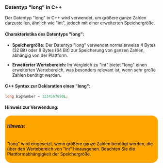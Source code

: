 ### Datentyp "long" in C++

Der Datentyp "long" in C++ wird verwendet, um größere ganze Zahlen darzustellen, ähnlich wie "int", jedoch mit einer erweiterten Speichergröße.

#### Charakteristika des Datentyps "long":

- **Speichergröße:** Der Datentyp "long" verwendet normalerweise 4 Bytes (32 Bit) oder 8 Bytes (64 Bit) zur Speicherung von ganzen Zahlen, abhängig von der Plattform.
    
- **Erweiterter Wertebereich:** Im Vergleich zu "int" bietet "long" einen erweiterten Wertebereich, was besonders relevant ist, wenn sehr große Zahlen benötigt werden.
    
#### C++ Syntax zur Deklaration eines "long":

```cpp
long bigNumber = 1234567890L;
```
#### Hinweis zur Verwendung:
<div style="background-color:orange; padding:0.5em;border-radius:20px">
<h5 style=color:black>Hinweis:</h5><p style="color:black"><br> "long" wird eingesetzt, wenn größere ganze Zahlen benötigt werden, die über den Wertebereich von "int" hinausgehen. Beachten Sie die Plattformabhängigkeit der Speichergröße.</p></div>